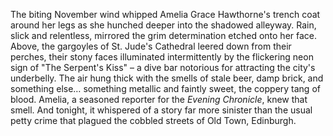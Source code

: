 The biting November wind whipped Amelia Grace Hawthorne's trench coat around her legs as she hunched deeper into the shadowed alleyway.  Rain, slick and relentless, mirrored the grim determination etched onto her face.  Above, the gargoyles of St. Jude's Cathedral leered down from their perches, their stony faces illuminated intermittently by the flickering neon sign of "The Serpent's Kiss" – a dive bar notorious for attracting the city's underbelly.  The air hung thick with the smells of stale beer, damp brick, and something else… something metallic and faintly sweet, the coppery tang of blood.  Amelia, a seasoned reporter for the *Evening Chronicle*, knew that smell. And tonight, it whispered of a story far more sinister than the usual petty crime that plagued the cobbled streets of Old Town, Edinburgh.
